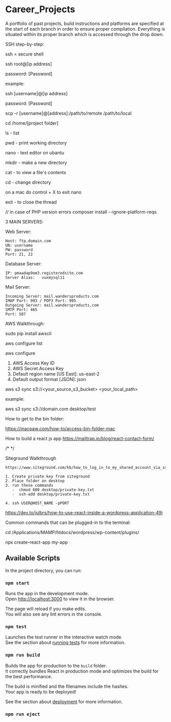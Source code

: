 # Career_Projects
A portfolio of past projects, build instructions and platforms are specified at the start of each branch in order to ensure proper compilation.  Everything is situated within its proper branch which is accessed through the drop down.


SSH step-by-step:

ssh = secure shell

ssh root@[ip address]

password: [Password]


example:

ssh [username]@[ip address]

password: [Password]


scp -r [username]@[address]:/path/to/remote /path/to/local


cd /home/[project folder]

ls - list

pwd - print working directory

nano - text editor on ubantu



mkdir -  make a new directory

cat - to view a file's contents

cd - change directory

on a mac do control + X to exit nano

exit - to close the thread

// in case of PHP version errors
composer install --ignore-platform-reqs 


3 MAIN SERVERS:

Web Server:

    Host: ftp.domain.com
    UN: username
    PW: password
    Port: 21, 22
    
Database Server:

    IP:	pmaadap9om3.registeredsite.com
    Server Alias:	vuxmysql11 

Mail Server:

    Incoming Server: mail.wandersproducts.com
    IMAP Port: 993 / POP3 Port: 995
    Outgoing Server: mail.wandersproducts.com
    SMTP Port: 465
    Port: 587


AWS Walkthrough:

sudo pip install awscli

aws configure list

aws configure

1. AWS Access Key ID
2. AWS Secret Access Key 
3. Default region name [US East]: us-east-2
4. Default output format [JSON]: json

aws s3 sync s3://<your_source_s3_bucket> <your_local_path>

example: 

aws s3 sync s3://domain.com desktop/test


How to get to the bin folder:

https://macpaw.com/how-to/access-bin-folder-mac

How to build a react js app
https://mailtrap.io/blog/react-contact-form/

/*   */


Siteground Walkthrough

    https://www.siteground.com/kb/how_to_log_in_to_my_shared_account_via_ssh_in_mac_os/
    
    1. Create private key from siteground
    2. Place folder on desktop
    3. run these commands
       -  chmod 600 desktop/private-key.txt
       -  ssh-add desktop/private-key.txt    

    4. ssh USER@HOST_NAME -pPORT
  

https://dev.to/julbrs/how-to-use-react-inside-a-wordpress-application-49i


Common commands that can be plugged-in to the terminal:

cd /Applications/MAMP/htdocs/wordpress/wp-content/plugins/

npx create-react-app my-app

## Available Scripts

In the project directory, you can run:

### `npm start`

Runs the app in the development mode.\
Open [http://localhost:3000](http://localhost:3000) to view it in the browser.

The page will reload if you make edits.\
You will also see any lint errors in the console.

### `npm test`

Launches the test runner in the interactive watch mode.\
See the section about [running tests](https://facebook.github.io/create-react-app/docs/running-tests) for more information.

### `npm run build`

Builds the app for production to the `build` folder.\
It correctly bundles React in production mode and optimizes the build for the best performance.

The build is minified and the filenames include the hashes.\
Your app is ready to be deployed!

See the section about [deployment](https://facebook.github.io/create-react-app/docs/deployment) for more information.

### `npm run eject`
